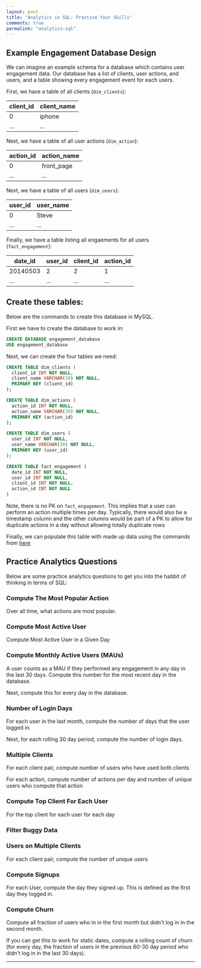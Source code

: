 ```yaml
---
layout: post
title: "Analytics in SQL: Practice Your Skills"
comments: true
permalink: "analytics-sql"
---
```


## Example Engagement Database Design

We can imagine an example schema for a database which contains user engagement data. Our database has a list of clients, user actions, and users, and a table showing every engagement event for each users.

First, we have a table of all clients (`dim_clients`):

| client_id | client_name |
| --------- | ----------- |
|         0 |      iphone |
|       ... |         ... |

Next, we have a table of all user actions (`dim_action`):

| action_id | action_name |
| --------- | ----------- |
|         0 |  front_page |
|       ... |         ... |

Next, we have a table of all users (`dim_users`):

| user_id | user_name |
| ------- | --------- |
|       0 |     Steve |
|     ... |       ... |


Finally, we have a table listing all engaements for all users (`fact_engagement`):

|  date_id | user_id | client_id | action_id |
| -------- | ------- | --------- | --------- |
| 20140503 |       2 |         2 |         1 |
|      ... |     ... |       ... |       ... |

## Create these tables:

Below are the commands to create this database in MySQL.

First we have to create the database to work in:

```sql
CREATE DATABASE engagement_database
USE engagement_database
```

Next, we can create the four tables we need:

```sql
CREATE TABLE dim_clients (
  client_id INT NOT NULL,
  client_name VARCHAR(30) NOT NULL,
  PRIMARY KEY (client_id)
);

CREATE TABLE dim_actions (
  action_id INT NOT NULL,
  action_name VARCHAR(30) NOT NULL,
  PRIMARY KEY (action_id)
);

CREATE TABLE dim_users (
  user_id INT NOT NULL,
  user_name VARCHAR(30) NOT NULL,
  PRIMARY KEY (user_id)
);

CREATE TABLE fact_engagement (
  date_id INT NOT NULL,
  user_id INT NOT NULL,
  client_id INT NOT NULL,
  action_id INT NOT NULL
)
```
Note, there is no PK on `fact_engagement`. This implies that a user can 
perform an action multiple times per day. Typically, there would also be a 
timestamp column and the other columns would be part of a PK to 
allow for duplicate actions in a day without allowing totally duplicate rows

Finally, we can populate this table with made up data using the commands from [here](https://gist.github.com/joshualande/d194f84f1ce80e1a4e2e)

## Practice Analytics Questions

Below are some practice analytics questions to get you into the habbit of thinking in terms of SQL:

### Compute The Most Popular Action


<!--
SELECT b.action_name, COUNT(a.action_id) AS num_action
FROM fact_engagement AS a
JOIN dim_actions AS b
ON a.action_id = b.action_id
GROUP BY a.action_id

---
action_name	num_action
front_page	1881
search	789
profile	330
-->

Over all time, what actions are most popular.

### Compute Most Active User 

Compute Most Active User in a Given Day

<!--

SELECT date_id, user_id
### Compute Daily Active Users (DAUs)

A user is active if they perform any engagement in a given day
Compute this number for every day

<!--
SELECT date_id, COUNT(distinct user_id)
FROM fact_engagement
GROUP BY date_id
--->

### Compute Monthly Active Users (MAUs)

A user counts as a MAU if they performed any engagement in any
day in the last 30 days. Compute this number for the most recent
day in the database.

Next, compute this for every day in the database.

<!--
SELECT date_id, COUNT(distinct user_id)
FROM fact_engagement AS a
JOIN fact_engagement AS b
ON XXX
GROUP BY a.date_id DESC
-->

### Number of Login Days

For each user in the last month, compute the number of days that the user logged in.

<!--
SELECT user_id, COUNT(DISTINCT date_id)
FROM fact_engagement
WHERE date_id <= 20130228 AND date_id > 20130228 - 30
GROUP BY user_id
-->

Next, for each rolling 30 day period, compute the number of login days.


### Multiple Clients

For each client pair, compute number of users who have used both clients

<!--
SELECT a.client_id, b.client_id, COUNT(distinct a.user_id)
FROM fact_engagement AS a
JOIN fact_engagement AS b
ON a.user_id = b.user_id
AND a.client_id <= b.client_id
GROUP BY a.client_id,b.client_id

---

client_id	client_id	n_users
0	0	10
0	1	10
0	2	10
1	1	10
1	2	10
2	2	10
-->

For each action, compute number of actions per day and number of unique users who compute that action

### Compute Top Client For Each User

For the top client for each user for each day

<!--
SELECT *
FROM fact_engagement
GROUP BY (date_id, user_id)
-->


### Filter Buggy Data

### Users on Multiple Clients

For each client pair, compute the
number of unique users

### Compute Signups

For each User, compute the day they signed up.
This is defined as the first day they logged in.

### Compute Churn

Compute all fraction of users who in in the first month but didn't
log in in the second month.

If you can get this to work for static dates, compute a rolling
count of churn (for every day, the fraction of users in the previous
60-30 day period who didn't log in in the last 30 days).

---



